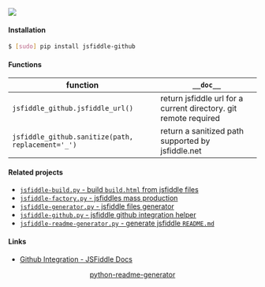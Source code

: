 <!--
https://pypi.org/project/readme-generator/
https://pypi.org/project/python-readme-generator/
-->

[![](https://img.shields.io/pypi/pyversions/jsfiddle-github.svg?longCache=True)](https://pypi.org/project/jsfiddle-github/)

#### Installation
```bash
$ [sudo] pip install jsfiddle-github
```

#### Functions
function|`__doc__`
-|-
`jsfiddle_github.jsfiddle_url()` |return jsfiddle url for a current directory. git remote required
`jsfiddle_github.sanitize(path, replacement='_')` |return a sanitized path supported by jsfiddle.net

#### Related projects
+   [`jsfiddle-build.py` - build `build.html` from jsfiddle files](https://pypi.org/project/jsfiddle-build/)
+   [`jsfiddle-factory.py` - jsfiddles mass production](https://pypi.org/project/jsfiddle-build/)
+   [`jsfiddle-generator.py` - jsfiddle files generator](https://pypi.org/project/jsfiddle-generator/)
+   [`jsfiddle-github.py` - jsfiddle github integration helper](https://pypi.org/project/jsfiddle-github/)
+   [`jsfiddle-readme-generator.py` - generate jsfiddle `README.md`](https://pypi.org/project/jsfiddle-readme-generator/)

#### Links
+   [Github Integration - JSFiddle Docs](https://docs.jsfiddle.net/github-integration)

<p align="center">
    <a href="https://pypi.org/project/python-readme-generator/">python-readme-generator</a>
</p>